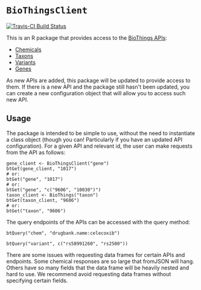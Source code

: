 # `BioThingsClient`
[![Travis-CI Build Status](https://travis-ci.org/biothings/biothings_client.R.svg?branch=master)](https://travis-ci.org/biothings/biothings_client.R)

This is an R package that provides access to the [BioThings APIs](biothings.io):
* [Chemicals](http://mychem.info/)
* [Taxons](http://t.biothings.io/)
* [Variants](http://myvariant.info/)
* [Genes](http://mygene.info/)

As new APIs are added, this package will be updated to provide access to them. If there is a new API and the package still hasn't been updated, you can create a new configuration object that will allow you to access such new API.

## Usage
The package is intended to be simple to use, without the need to instantiate a class object (though you can! Particularly if you have an updated API configuration). For a given API and relevant id, the user can make requests from the API as follows:
```
gene_client <- BioThingsClient("gene")
btGet(gene_client, "1017")
# or:
btGet("gene", "1017")
# or:
btGet("gene", "c("9606", "10030")")
taxon_client <- BioThings("taxon")
btGet(taxon_client, "9606")
# or:
btGet("taxon", "9606")
```

The query endpoints of the APIs can be accessed with the query method:
```
btQuery("chem", "drugbank.name:celecoxib")

btQuery("variant", c("rs58991260", "rs2500"))
```

There are some issues with requesting data frames for certain APIs and endpoints. Some chemical responses are so large that fromJSON will hang. Others have so many fields that the data frame will be heavily nested and hard to use. We recommend avoid requesting data frames without specifying certain fields.
